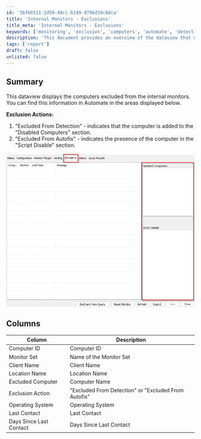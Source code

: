 ```yaml
---
id: '3bf6b511-2d50-48cc-b199-979bd39c8dca'
title: 'Internal Monitors - Exclusions'
title_meta: 'Internal Monitors - Exclusions'
keywords: ['monitoring', 'exclusion', 'computers', 'automate', 'detection', 'autofix']
description: 'This document provides an overview of the dataview that displays computers excluded from internal monitors in ConnectWise Automate. It outlines the exclusion actions and details the columns included in the dataview, such as Computer ID, Monitor Set, Client Name, and more.'
tags: ['report']
draft: false
unlisted: false
---
```


## Summary

This dataview displays the computers excluded from the internal monitors.  
You can find this information in Automate in the areas displayed below.

**Exclusion Actions:**
1. "Excluded From Detection" - indicates that the computer is added to the "Disabled Computers" section.
2. "Excluded From Autofix" - indicates the presence of the computer in the "Script Disable" section.

![Image](../../../static/img/Internal-Monitors---Exclusions/image_1.png)

## Columns

| Column                | Description                                           |
|-----------------------|-------------------------------------------------------|
| Computer ID           | Computer ID                                          |
| Monitor Set           | Name of the Monitor Set                               |
| Client Name           | Client Name                                          |
| Location Name         | Location Name                                        |
| Excluded Computer      | Computer Name                                        |
| Exclusion Action      | "Excluded From Detection" or "Excluded From Autofix"|
| Operating System      | Operating System                                     |
| Last Contact          | Last Contact                                         |
| Days Since Last Contact| Days Since Last Contact                              |




